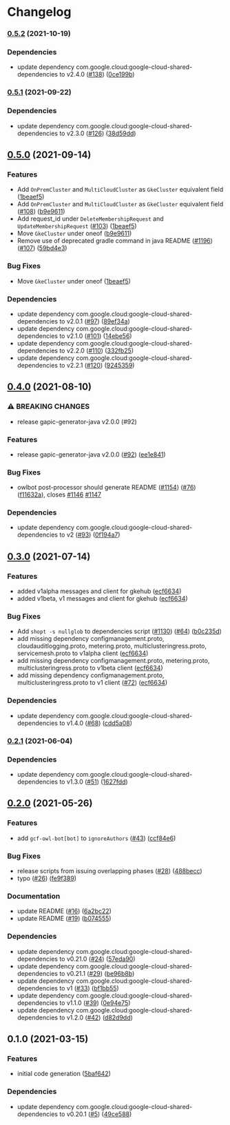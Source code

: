 # Changelog

### [0.5.2](https://www.github.com/googleapis/java-gkehub/compare/v0.5.1...v0.5.2) (2021-10-19)


### Dependencies

* update dependency com.google.cloud:google-cloud-shared-dependencies to v2.4.0 ([#138](https://www.github.com/googleapis/java-gkehub/issues/138)) ([0ce199b](https://www.github.com/googleapis/java-gkehub/commit/0ce199b36199f2208baecbf5e1af61e4557ed62b))

### [0.5.1](https://www.github.com/googleapis/java-gkehub/compare/v0.5.0...v0.5.1) (2021-09-22)


### Dependencies

* update dependency com.google.cloud:google-cloud-shared-dependencies to v2.3.0 ([#126](https://www.github.com/googleapis/java-gkehub/issues/126)) ([38d59dd](https://www.github.com/googleapis/java-gkehub/commit/38d59ddd0bba24aae36cde15970b4ebd33e3524f))

## [0.5.0](https://www.github.com/googleapis/java-gkehub/compare/v0.4.0...v0.5.0) (2021-09-14)


### Features

* Add `OnPremCluster` and `MultiCloudCluster` as `GkeCluster` equivalent field ([1beaef5](https://www.github.com/googleapis/java-gkehub/commit/1beaef52df97c981d7aced51b64e146dab46c60d))
* Add `OnPremCluster` and `MultiCloudCluster` as `GkeCluster` equivalent field ([#108](https://www.github.com/googleapis/java-gkehub/issues/108)) ([b9e9611](https://www.github.com/googleapis/java-gkehub/commit/b9e96116bff0c782d43755cb9489d29b63dacb82))
* Add request_id under `DeleteMembershipRequest` and `UpdateMembershipRequest` ([#103](https://www.github.com/googleapis/java-gkehub/issues/103)) ([1beaef5](https://www.github.com/googleapis/java-gkehub/commit/1beaef52df97c981d7aced51b64e146dab46c60d))
* Move `GkeCluster` under oneof ([b9e9611](https://www.github.com/googleapis/java-gkehub/commit/b9e96116bff0c782d43755cb9489d29b63dacb82))
* Remove use of deprecated gradle command in java README ([#1196](https://www.github.com/googleapis/java-gkehub/issues/1196)) ([#107](https://www.github.com/googleapis/java-gkehub/issues/107)) ([59bd4e3](https://www.github.com/googleapis/java-gkehub/commit/59bd4e363b34d3f5755f1d12000a73dbd22901a7))


### Bug Fixes

* Move `GkeCluster` under oneof ([1beaef5](https://www.github.com/googleapis/java-gkehub/commit/1beaef52df97c981d7aced51b64e146dab46c60d))


### Dependencies

* update dependency com.google.cloud:google-cloud-shared-dependencies to v2.0.1 ([#97](https://www.github.com/googleapis/java-gkehub/issues/97)) ([89ef34a](https://www.github.com/googleapis/java-gkehub/commit/89ef34a629e2c629983e97c69e9b97e0bf81857a))
* update dependency com.google.cloud:google-cloud-shared-dependencies to v2.1.0 ([#101](https://www.github.com/googleapis/java-gkehub/issues/101)) ([14ebe56](https://www.github.com/googleapis/java-gkehub/commit/14ebe56abd9eae08c9a179fdc220a82d39a39e91))
* update dependency com.google.cloud:google-cloud-shared-dependencies to v2.2.0 ([#110](https://www.github.com/googleapis/java-gkehub/issues/110)) ([332fb25](https://www.github.com/googleapis/java-gkehub/commit/332fb25ba8f5a4398dff6e1a78296b187d640855))
* update dependency com.google.cloud:google-cloud-shared-dependencies to v2.2.1 ([#120](https://www.github.com/googleapis/java-gkehub/issues/120)) ([9245359](https://www.github.com/googleapis/java-gkehub/commit/9245359d3125a0daa6a24c941ddd81f36c75f0a1))

## [0.4.0](https://www.github.com/googleapis/java-gkehub/compare/v0.3.0...v0.4.0) (2021-08-10)


### ⚠ BREAKING CHANGES

* release gapic-generator-java v2.0.0 (#92)

### Features

* release gapic-generator-java v2.0.0 ([#92](https://www.github.com/googleapis/java-gkehub/issues/92)) ([ee1e841](https://www.github.com/googleapis/java-gkehub/commit/ee1e8412b62c7c2d4c8ce1e4756dd6a174ba481f))


### Bug Fixes

* owlbot post-processor should generate README ([#1154](https://www.github.com/googleapis/java-gkehub/issues/1154)) ([#76](https://www.github.com/googleapis/java-gkehub/issues/76)) ([f11632a](https://www.github.com/googleapis/java-gkehub/commit/f11632aa69da36b409a507634b63f979af423618)), closes [#1146](https://www.github.com/googleapis/java-gkehub/issues/1146) [#1147](https://www.github.com/googleapis/java-gkehub/issues/1147)


### Dependencies

* update dependency com.google.cloud:google-cloud-shared-dependencies to v2 ([#93](https://www.github.com/googleapis/java-gkehub/issues/93)) ([0f194a7](https://www.github.com/googleapis/java-gkehub/commit/0f194a73231ff99a218a7057b1612170a4f0ad4d))

## [0.3.0](https://www.github.com/googleapis/java-gkehub/compare/v0.2.1...v0.3.0) (2021-07-14)


### Features

* added v1alpha messages and client for gkehub ([ecf6634](https://www.github.com/googleapis/java-gkehub/commit/ecf6634b487555412649bb715500871905fd48c6))
* added v1beta, v1 messages and client for gkehub ([ecf6634](https://www.github.com/googleapis/java-gkehub/commit/ecf6634b487555412649bb715500871905fd48c6))


### Bug Fixes

* Add `shopt -s nullglob` to dependencies script ([#1130](https://www.github.com/googleapis/java-gkehub/issues/1130)) ([#64](https://www.github.com/googleapis/java-gkehub/issues/64)) ([b0c235d](https://www.github.com/googleapis/java-gkehub/commit/b0c235d612de4beb604f2c2e3771748c60e3a3e2))
* add missing dependency configmanagement.proto, cloudauditlogging.proto, metering.proto, multiclusteringress.proto, servicemesh.proto to v1alpha client ([ecf6634](https://www.github.com/googleapis/java-gkehub/commit/ecf6634b487555412649bb715500871905fd48c6))
* add missing dependency configmanagement.proto, metering.proto, multiclusteringress.proto to v1beta client ([ecf6634](https://www.github.com/googleapis/java-gkehub/commit/ecf6634b487555412649bb715500871905fd48c6))
* add missing dependency configmanagement.proto, multiclusteringress.proto to v1 client ([#72](https://www.github.com/googleapis/java-gkehub/issues/72)) ([ecf6634](https://www.github.com/googleapis/java-gkehub/commit/ecf6634b487555412649bb715500871905fd48c6))


### Dependencies

* update dependency com.google.cloud:google-cloud-shared-dependencies to v1.4.0 ([#68](https://www.github.com/googleapis/java-gkehub/issues/68)) ([cdd5a08](https://www.github.com/googleapis/java-gkehub/commit/cdd5a08ea44c287aeb07dce816c88461d4bf94aa))

### [0.2.1](https://www.github.com/googleapis/java-gkehub/compare/v0.2.0...v0.2.1) (2021-06-04)


### Dependencies

* update dependency com.google.cloud:google-cloud-shared-dependencies to v1.3.0 ([#51](https://www.github.com/googleapis/java-gkehub/issues/51)) ([1627fdd](https://www.github.com/googleapis/java-gkehub/commit/1627fdd9e3461f2142e101552c2835956b70d2e1))

## [0.2.0](https://www.github.com/googleapis/java-gkehub/compare/v0.1.0...v0.2.0) (2021-05-26)


### Features

* add `gcf-owl-bot[bot]` to `ignoreAuthors` ([#43](https://www.github.com/googleapis/java-gkehub/issues/43)) ([ccf84e6](https://www.github.com/googleapis/java-gkehub/commit/ccf84e6f85e655f48b67bbeb068dacb531d11f81))


### Bug Fixes

* release scripts from issuing overlapping phases ([#28](https://www.github.com/googleapis/java-gkehub/issues/28)) ([488becc](https://www.github.com/googleapis/java-gkehub/commit/488beccdf89574ce309ef3f7fd0790665bf2c21d))
* typo ([#26](https://www.github.com/googleapis/java-gkehub/issues/26)) ([fe9f389](https://www.github.com/googleapis/java-gkehub/commit/fe9f3898c0c148d94243eaa8712a135ad29d396e))


### Documentation

* update README ([#16](https://www.github.com/googleapis/java-gkehub/issues/16)) ([6a2bc22](https://www.github.com/googleapis/java-gkehub/commit/6a2bc22b344720259ebbaf9b886d2d5b280c5a15))
* update README ([#19](https://www.github.com/googleapis/java-gkehub/issues/19)) ([b074555](https://www.github.com/googleapis/java-gkehub/commit/b07455531dccf9e70e302056f2ac210eb291457e))


### Dependencies

* update dependency com.google.cloud:google-cloud-shared-dependencies to v0.21.0 ([#24](https://www.github.com/googleapis/java-gkehub/issues/24)) ([57eda90](https://www.github.com/googleapis/java-gkehub/commit/57eda909afb7095f219c55c5fb6b488367e19b90))
* update dependency com.google.cloud:google-cloud-shared-dependencies to v0.21.1 ([#29](https://www.github.com/googleapis/java-gkehub/issues/29)) ([be96b8b](https://www.github.com/googleapis/java-gkehub/commit/be96b8bffa7fee6b9d68988fe14164bfc0ab6b5e))
* update dependency com.google.cloud:google-cloud-shared-dependencies to v1 ([#33](https://www.github.com/googleapis/java-gkehub/issues/33)) ([bf1bb55](https://www.github.com/googleapis/java-gkehub/commit/bf1bb559b3b92db55d299caa612948f113d39d39))
* update dependency com.google.cloud:google-cloud-shared-dependencies to v1.1.0 ([#39](https://www.github.com/googleapis/java-gkehub/issues/39)) ([0e94e75](https://www.github.com/googleapis/java-gkehub/commit/0e94e7503472aee1edbfccc679af7bd6554ca81f))
* update dependency com.google.cloud:google-cloud-shared-dependencies to v1.2.0 ([#42](https://www.github.com/googleapis/java-gkehub/issues/42)) ([d82d9dd](https://www.github.com/googleapis/java-gkehub/commit/d82d9dd410f1e770d392dfc7a1e1f4ec5dc2f86a))

## 0.1.0 (2021-03-15)


### Features

* initial code generation ([5baf642](https://www.github.com/googleapis/java-gkehub/commit/5baf6427cf1725553c92cc10dda1bcce45e33e51))


### Dependencies

* update dependency com.google.cloud:google-cloud-shared-dependencies to v0.20.1 ([#5](https://www.github.com/googleapis/java-gkehub/issues/5)) ([49ce588](https://www.github.com/googleapis/java-gkehub/commit/49ce588e52c6112a9cc6c536546e9efb85ec44bd))
